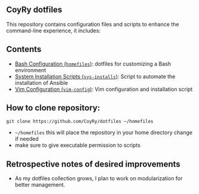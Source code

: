 ## CoyRy dotfiles
This repository contains configuration files and scripts to enhance the command-line experience, it includes:

## Contents

* [Bash Configuration (`homefiles`)](homefiles/README.md): dotfiles for customizing a Bash environment
* [System Installation Scripts (`sys-installs`)](sys-installs/README.md): Script to automate the installation of Ansible
* [Vim Configuration (`vim-config`)](vim-config/README.md): Vim configuration and installation script


## How to clone repository:

`git clone https://github.com/CoyRy/dotfiles ~/homefiles`
* `~/homefiles`  this will place the repository in your home directory change if needed
* make sure to give executable permission to scripts
 
## Retrospective notes of desired improvements

* As my dotfiles collection grows, I plan to work on modularization for better management.
